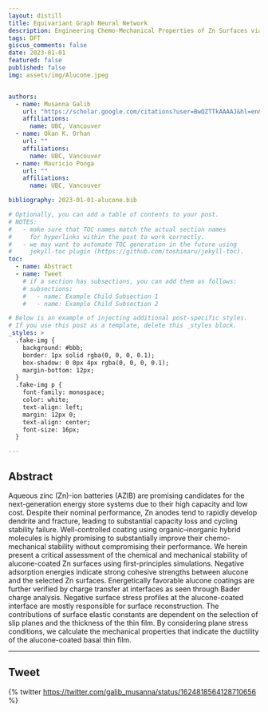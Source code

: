 ```yaml
---
layout: distill
title: Equivariant Graph Neural Network
description: Engineering Chemo-Mechanical Properties of Zn Surfaces via Alucone Coating
tags: DFT 
giscus_comments: false
date: 2023-01-01
featured: false
published: false
img: assets/img/Alucone.jpeg


authors:
  - name: Musanna Galib
    url: "https://scholar.google.com/citations?user=BwQZTTkAAAAJ&hl=en&oi=ao"
    affiliations:
      name: UBC, Vancouver
  - name: Okan K. Orhan
    url: ""
    affiliations:
      name: UBC, Vancouver
  - name: Mauricio Ponga
    url: ""
    affiliations:
      name: UBC, Vancouver

bibliography: 2023-01-01-alucone.bib

# Optionally, you can add a table of contents to your post.
# NOTES:
#   - make sure that TOC names match the actual section names
#     for hyperlinks within the post to work correctly.
#   - we may want to automate TOC generation in the future using
#     jekyll-toc plugin (https://github.com/toshimaru/jekyll-toc).
toc:
  - name: Abstract
  - name: Tweet
    # if a section has subsections, you can add them as follows:
    # subsections:
    #   - name: Example Child Subsection 1
    #   - name: Example Child Subsection 2

# Below is an example of injecting additional post-specific styles.
# If you use this post as a template, delete this _styles block.
_styles: >
  .fake-img {
    background: #bbb;
    border: 1px solid rgba(0, 0, 0, 0.1);
    box-shadow: 0 0px 4px rgba(0, 0, 0, 0.1);
    margin-bottom: 12px;
  }
  .fake-img p {
    font-family: monospace;
    color: white;
    text-align: left;
    margin: 12px 0;
    text-align: center;
    font-size: 16px;
  }

---
```

## Abstract
Aqueous zinc (Zn)-ion batteries (AZIB) are promising candidates for the next-generation energy store systems due to their high capacity and low cost. Despite their nominal performance, Zn anodes tend to rapidly develop dendrite and fracture, leading to substantial capacity loss and cycling stability failure. Well-controlled coating using organic–inorganic hybrid molecules is highly promising to substantially improve their chemo-mechanical stability without compromising their performance. We herein present a critical assessment of the chemical and mechanical stability of alucone-coated Zn surfaces using first-principles simulations. Negative adsorption energies indicate strong cohesive strengths between alucone and the selected Zn surfaces. Energetically favorable alucone coatings are further verified by charge transfer at interfaces as seen through Bader charge analysis. Negative surface stress profiles at the alucone-coated interface are mostly responsible for surface reconstruction. The contributions of surface elastic constants are dependent on the selection of slip planes and the thickness of the thin film. By considering plane stress conditions, we calculate the mechanical properties that indicate the ductility of the alucone-coated basal thin film.<d-cite key="doi:10.1021/acs.jpcc.2c06646"></d-cite>

***


## Tweet
{% twitter https://twitter.com/galib_musanna/status/1624818564128710656 %}







